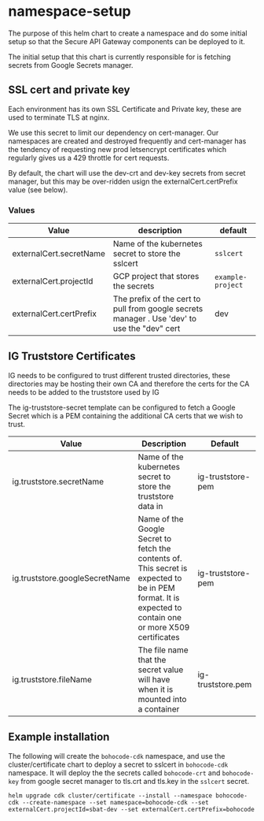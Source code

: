 # namespace-setup
The purpose of this helm chart to create a namespace and do some initial setup so that the Secure API Gateway components can be deployed to it.

The initial setup that this chart is currently responsible for is fetching secrets from Google Secrets manager.

## SSL cert and private key
Each environment has its own SSL Certificate and Private key, these are used to terminate TLS at nginx.

We use this secret to limit our dependency on cert-manager. Our namespaces are created and destroyed frequently and cert-manager has the tendency of requesting new prod letsencrypt certificates which regularly gives us a 429 throttle for cert requests.

By default, the chart will use the dev-crt and dev-key secrets from secret manager, but this may be over-ridden usign the externalCert.certPrefix value (see below).

### Values

| Value                   | description                                                                                  | default           |
|-------------------------|----------------------------------------------------------------------------------------------|-------------------|
| externalCert.secretName | Name of the kubernetes secret to store the sslcert                                           | `sslcert`         |
| externalCert.projectId  | GCP project that stores the secrets                                                          | `example-project` |
| externalCert.certPrefix | The prefix of the cert to pull from google secrets manager . Use 'dev' to use the "dev" cert | dev               |


## IG Truststore Certificates

IG needs to be configured to trust different trusted directories, these directories may be hosting their own CA and therefore the certs for the CA needs to be added to the truststore used by IG

The ig-truststore-secret template can be configured to fetch a Google Secret which is a PEM containing the additional CA certs that we wish to trust.

| Value                          | Description                                                                                                                                              | Default           |
|--------------------------------|----------------------------------------------------------------------------------------------------------------------------------------------------------|-------------------|
| ig.truststore.secretName       | Name of the kubernetes secret to store the truststore data in                                                                                            | ig-truststore-pem |
| ig.truststore.googleSecretName | Name of the Google Secret to fetch the contents of. This secret is expected to be in PEM format. It is expected to contain one or more X509 certificates | ig-truststore-pem |
| ig.truststore.fileName         | The file name that the secret value will have when it is mounted into a container                                                                        | ig-truststore.pem |


## Example installation

The following will create the `bohocode-cdk` namespace, and use the cluster/certificate chart to deploy a secret to sslcert in `bohocode-cdk` namespace. It will deploy the the secrets called `bohocode-crt` and `bohocode-key` from google secret manager to tls.crt and tls.key in the `sslcert` secret.

```
helm upgrade cdk cluster/certificate --install --namespace bohocode-cdk --create-namespace --set namespace=bohocode-cdk --set externalCert.projectId=sbat-dev --set externalCert.certPrefix=bohocode
```

